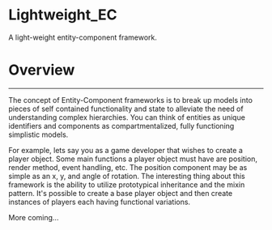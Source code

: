Lightweight_EC
==============

A light-weight entity-component framework.

# Overview

***

The concept of Entity-Component frameworks is to break up models into pieces of self contained functionality and state to alleviate the need of understanding complex hierarchies. You can think of entities as unique identifiers and components as compartmentalized, fully functioning simplistic models. 

For example, lets say you as a game developer that wishes to create a player object.  Some main functions a player object must have are position, render method, event handling, etc. The position component may be as simple as an x, y, and angle of rotation. The interesting thing about this framework is the ability to utilize prototypical inheritance and the mixin pattern.  It's possible to create a base player object and then create instances of players each having functional variations.

More coming...

